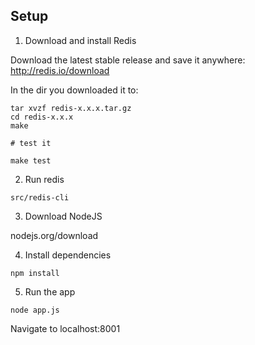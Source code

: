 ## Setup

1. Download and install Redis

Download the latest stable release and save it anywhere: http://redis.io/download

In the dir you downloaded it to:

```
tar xvzf redis-x.x.x.tar.gz
cd redis-x.x.x
make

# test it

make test
```

2. Run redis

```
src/redis-cli
```

3. Download NodeJS

nodejs.org/download

4. Install dependencies

```
npm install
```

5. Run the app

```
node app.js
```

Navigate to localhost:8001
